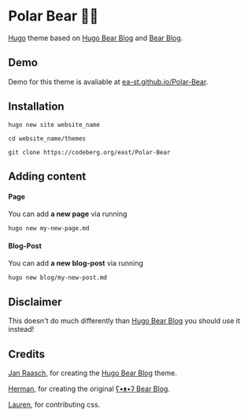 # Polar Bear 🐻‍❄️
[Hugo](https://gohugo.io/) theme based on [Hugo Bear Blog](https://github.com/janraasch/hugo-bearblog) and [Bear Blog](https://bearblog.dev).


## Demo

Demo for this theme is avaliable at [ea-st.github.io/Polar-Bear](https://ea-st.github.io/Polar-Bear/).


## Installation
```
hugo new site website_name
```
```
cd website_name/themes
```
```
git clone https://codeberg.org/east/Polar-Bear
```

## Adding content

#### Page

You can add **a new page** via running

```
hugo new my-new-page.md
```

#### Blog-Post

You can add **a new blog-post** via running

```
hugo new blog/my-new-post.md
```

## Disclaimer 
This doesn't do much differently than [Hugo Bear Blog](https://github.com/janraasch/hugo-bearblog/) you should use it instead! </br>

## Credits

[Jan Raasch](https://github.com/janraasch), for creating the [Hugo Bear Blog](https://github.com/janraasch/hugo-bearblog/) theme.

[Herman](https://herman.bearblog.dev), for creating the original [ʕ•ᴥ•ʔ Bear Blog](https://bearblog.dev/).

[Lauren](https://codeberg.org/lauren), for contributing css.

